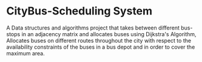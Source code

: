 # CityBus-Scheduling System

<html>
<body>
<div>
A Data structures and algorithms project that takes between different bus-stops in an adjacency matrix and allocates buses using Dijkstra's Algorithm, Allocates buses on different routes throughout the city with respect to the availability constraints of the buses in a bus depot and in order to cover the maximum area.
  </div>
  <body>
   </html>
